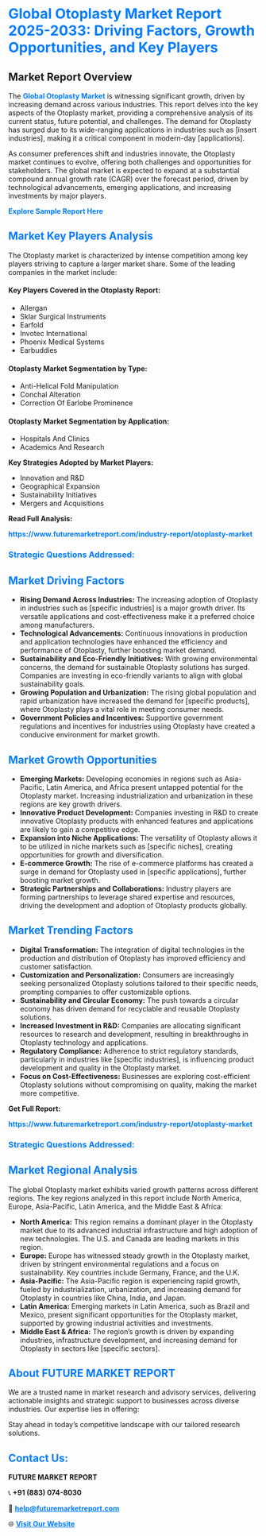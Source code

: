 <h1 style="color: #007BFF;">Global Otoplasty Market Report 2025-2033: Driving Factors, Growth Opportunities, and Key Players</h1>

<section id="overview">
<h2>Market Report Overview</h2>
<p>The <a href="https://www.futuremarketreport.com/industry-report/otoplasty-market" style="color: #007BFF; text-decoration: none;"><strong>Global Otoplasty Market</strong></a> is witnessing significant growth, driven by increasing demand across various industries. This report delves into the key aspects of the Otoplasty market, providing a comprehensive analysis of its current status, future potential, and challenges. The demand for Otoplasty has surged due to its wide-ranging applications in industries such as [insert industries], making it a critical component in modern-day [applications].</p>
<p>As consumer preferences shift and industries innovate, the Otoplasty market continues to evolve, offering both challenges and opportunities for stakeholders. The global market is expected to expand at a substantial compound annual growth rate (CAGR) over the forecast period, driven by technological advancements, emerging applications, and increasing investments by major players.</p>
</section>

<section id="overview">
<p><a href="https://www.futuremarketreport.com/request-sample/reportId=63795" style="color: #007BFF; text-decoration: none;"><strong>Explore Sample Report Here</strong></a></p>
</section>

<section id="key-players">
<h2 style="color: #007BFF;">Market Key Players Analysis</h2>
<p>The Otoplasty market is characterized by intense competition among key players striving to capture a larger market share. Some of the leading companies in the market include:</p>
<h4>Key Players Covered in the Otoplasty Report:</h4>
<ul><li>Allergan</li><li>Sklar Surgical Instruments</li><li>Earfold</li><li>Invotec International</li><li>Phoenix Medical Systems</li><li>Earbuddies</li></ul>
<h4>Otoplasty Market Segmentation by Type:</h4>
<ul><li>Anti-Helical Fold Manipulation</li><li>Conchal Alteration</li><li>Correction Of Earlobe Prominence</li></ul>

<h4>Otoplasty Market Segmentation by Application:</h4>
<ul><li>Hospitals And Clinics</li><li>Academics And Research</li></ul>
<p><strong>Key Strategies Adopted by Market Players:</strong></p>
<ul>
<li>Innovation and R&D</li>
<li>Geographical Expansion</li>
<li>Sustainability Initiatives</li>
<li>Mergers and Acquisitions</li>
</ul>
</section>

<section>
<p><strong>Read Full Analysis: </strong></p><a href="https://www.futuremarketreport.com/industry-report/otoplasty-market" style="color: #007BFF; text-decoration: none;"><strong>https://www.futuremarketreport.com/industry-report/otoplasty-market</strong></a>
<h3 style="color: #007BFF;">Strategic Questions Addressed:</h3>
</section>

<section id="driving-factors">
<h2 style="color: #007BFF;">Market Driving Factors</h2>
<ul>
<li><strong>Rising Demand Across Industries:</strong> The increasing adoption of Otoplasty in industries such as [specific industries] is a major growth driver. Its versatile applications and cost-effectiveness make it a preferred choice among manufacturers.</li>
<li><strong>Technological Advancements:</strong> Continuous innovations in production and application technologies have enhanced the efficiency and performance of Otoplasty, further boosting market demand.</li>
<li><strong>Sustainability and Eco-Friendly Initiatives:</strong> With growing environmental concerns, the demand for sustainable Otoplasty solutions has surged. Companies are investing in eco-friendly variants to align with global sustainability goals.</li>
<li><strong>Growing Population and Urbanization:</strong> The rising global population and rapid urbanization have increased the demand for [specific products], where Otoplasty plays a vital role in meeting consumer needs.</li>
<li><strong>Government Policies and Incentives:</strong> Supportive government regulations and incentives for industries using Otoplasty have created a conducive environment for market growth.</li>
</ul>
</section>

<section id="growth-opportunities">
<h2 style="color: #007BFF;">Market Growth Opportunities</h2>
<ul>
<li><strong>Emerging Markets:</strong> Developing economies in regions such as Asia-Pacific, Latin America, and Africa present untapped potential for the Otoplasty market. Increasing industrialization and urbanization in these regions are key growth drivers.</li>
<li><strong>Innovative Product Development:</strong> Companies investing in R&D to create innovative Otoplasty products with enhanced features and applications are likely to gain a competitive edge.</li>
<li><strong>Expansion into Niche Applications:</strong> The versatility of Otoplasty allows it to be utilized in niche markets such as [specific niches], creating opportunities for growth and diversification.</li>
<li><strong>E-commerce Growth:</strong> The rise of e-commerce platforms has created a surge in demand for Otoplasty used in [specific applications], further boosting market growth.</li>
<li><strong>Strategic Partnerships and Collaborations:</strong> Industry players are forming partnerships to leverage shared expertise and resources, driving the development and adoption of Otoplasty products globally.</li>
</ul>
</section>

<section id="trending-factors">
<h2 style="color: #007BFF;">Market Trending Factors</h2>
<ul>
<li><strong>Digital Transformation:</strong> The integration of digital technologies in the production and distribution of Otoplasty has improved efficiency and customer satisfaction.</li>
<li><strong>Customization and Personalization:</strong> Consumers are increasingly seeking personalized Otoplasty solutions tailored to their specific needs, prompting companies to offer customizable options.</li>
<li><strong>Sustainability and Circular Economy:</strong> The push towards a circular economy has driven demand for recyclable and reusable Otoplasty solutions.</li>
<li><strong>Increased Investment in R&D:</strong> Companies are allocating significant resources to research and development, resulting in breakthroughs in Otoplasty technology and applications.</li>
<li><strong>Regulatory Compliance:</strong> Adherence to strict regulatory standards, particularly in industries like [specific industries], is influencing product development and quality in the Otoplasty market.</li>
<li><strong>Focus on Cost-Effectiveness:</strong> Businesses are exploring cost-efficient Otoplasty solutions without compromising on quality, making the market more competitive.</li>
</ul>
</section>

<section>
<p><strong>Get Full Report: </strong></p><a href="https://www.futuremarketreport.com/industry-report/otoplasty-market" style="color: #007BFF; text-decoration: none;"><strong>https://www.futuremarketreport.com/industry-report/otoplasty-market</strong></a>
<h3 style="color: #007BFF;">Strategic Questions Addressed:</h3>
</section>


<section id="regional-analysis">
<h2 style="color: #007BFF;">Market Regional Analysis</h2>
<p>The global Otoplasty market exhibits varied growth patterns across different regions. The key regions analyzed in this report include North America, Europe, Asia-Pacific, Latin America, and the Middle East & Africa:</p>
<ul>
<li><strong>North America:</strong> This region remains a dominant player in the Otoplasty market due to its advanced industrial infrastructure and high adoption of new technologies. The U.S. and Canada are leading markets in this region.</li>
<li><strong>Europe:</strong> Europe has witnessed steady growth in the Otoplasty market, driven by stringent environmental regulations and a focus on sustainability. Key countries include Germany, France, and the U.K.</li>
<li><strong>Asia-Pacific:</strong> The Asia-Pacific region is experiencing rapid growth, fueled by industrialization, urbanization, and increasing demand for Otoplasty in countries like China, India, and Japan.</li>
<li><strong>Latin America:</strong> Emerging markets in Latin America, such as Brazil and Mexico, present significant opportunities for the Otoplasty market, supported by growing industrial activities and investments.</li>
<li><strong>Middle East & Africa:</strong> The region’s growth is driven by expanding industries, infrastructure development, and increasing demand for Otoplasty in sectors like [specific sectors].</li>
</ul>
</section>

<footer>
<h2 style="color: #007BFF;">About FUTURE MARKET REPORT</h2>
<p>We are a trusted name in market research and advisory services, delivering actionable insights and strategic support to businesses across diverse industries. Our expertise lies in offering:</p>

<p>Stay ahead in today’s competitive landscape with our tailored research solutions.</p>

<h2 style="color: #007BFF;">Contact Us:</h2>
<p><strong>FUTURE MARKET REPORT</strong></p>
<p>📞 <strong>+91 (883) 074-8030</strong></p>
<p>📧 <strong><a href="mailto:help@futuremarketreport.com" style="color: #007BFF;">help@futuremarketreport.com</a></strong></p>
<p>🌐 <strong><a href="https://www.futuremarketreport.com/" style="color: #007BFF;">Visit Our Website</a></strong></p>
</footer>